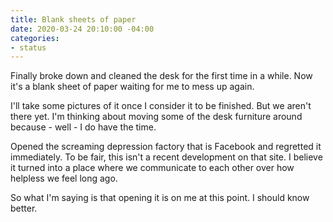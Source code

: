 ```yaml
---
title: Blank sheets of paper
date: 2020-03-24 20:10:00 -04:00
categories:
- status
---
```


Finally broke down and cleaned the desk for the first time in a while.  Now it's a blank sheet of paper waiting for me to mess up again. 

I'll take some pictures of it once I consider it to be finished. But we aren't there yet.  I'm thinking about moving some of the desk furniture around because - well - I do have the time. 

Opened the screaming depression factory that is Facebook and regretted it immediately.  To be fair, this isn't a recent development on that site.  I believe it turned into a place where we communicate to each other over how helpless we feel long ago.  

So what I'm saying is that opening it is on me at this point.  I should know better. 